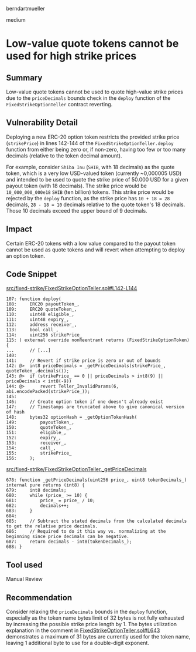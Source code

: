 berndartmueller

medium

# Low-value quote tokens cannot be used for high strike prices

## Summary

Low-value quote tokens cannot be used to quote high-value strike prices due to the `priceDecimals` bounds check in the `deploy` function of the `FixedStrikeOptionTeller` contract reverting.

## Vulnerability Detail

Deploying a new ERC-20 option token restricts the provided strike price (`strikePrice`) in lines 142-144 of the `FixedStrikeOptionTeller.deploy` function from either being zero or, if non-zero, having too few or too many decimals (relative to the token decimal amount).

For example, consider `Shiba Inu` (`SHIB`, with 18 decimals) as the quote token, which is a very low USD-valued token (currently ~0,000005 USD) and intended to be used to quote the strike price of 50.000 USD for a given payout token (with 18 decimals). The strike price would be `10_000_000_000e18` `SHIB` (ten billion) tokens. This strike price would be rejected by the `deploy` function, as the strike price has `10 + 18 = 28` decimals, `28 - 18 = 10` decimals relative to the quote token's 18 decimals. Those 10 decimals exceed the upper bound of 9 decimals.

## Impact

Certain ERC-20 tokens with a low value compared to the payout token cannot be used as quote tokens and will revert when attempting to deploy an option token.

## Code Snippet

[src/fixed-strike/FixedStrikeOptionTeller.sol#L142-L144](https://github.com/sherlock-audit/2023-06-bond/blob/main/options/src/fixed-strike/FixedStrikeOptionTeller.sol#L142-L144)

```solidity
107: function deploy(
108:     ERC20 payoutToken_,
109:     ERC20 quoteToken_,
110:     uint48 eligible_,
111:     uint48 expiry_,
112:     address receiver_,
113:     bool call_,
114:     uint256 strikePrice_
115: ) external override nonReentrant returns (FixedStrikeOptionToken) {
...      // [...]
140:
141:     // Revert if strike price is zero or out of bounds
142: @>  int8 priceDecimals = _getPriceDecimals(strikePrice_, quoteToken_.decimals());
143: @>  if (strikePrice_ == 0 || priceDecimals > int8(9) || priceDecimals < int8(-9))
144: @>      revert Teller_InvalidParams(6, abi.encodePacked(strikePrice_));
145:
146:     // Create option token if one doesn't already exist
147:     // Timestamps are truncated above to give canonical version of hash
148:     bytes32 optionHash = _getOptionTokenHash(
149:         payoutToken_,
150:         quoteToken_,
151:         eligible_,
152:         expiry_,
153:         receiver_,
154:         call_,
155:         strikePrice_
156:     );
```

[src/fixed-strike/FixedStrikeOptionTeller.\_getPriceDecimals](https://github.com/sherlock-audit/2023-06-bond/blob/main/options/src/fixed-strike/FixedStrikeOptionTeller.sol#L678)

```solidity
678: function _getPriceDecimals(uint256 price_, uint8 tokenDecimals_) internal pure returns (int8) {
679:     int8 decimals;
680:     while (price_ >= 10) {
681:         price_ = price_ / 10;
682:         decimals++;
683:     }
684:
685:     // Subtract the stated decimals from the calculated decimals to get the relative price decimals.
686:     // Required to do it this way vs. normalizing at the beginning since price decimals can be negative.
687:     return decimals - int8(tokenDecimals_);
688: }
```

## Tool used

Manual Review

## Recommendation

Consider relaxing the `priceDecimals` bounds in the `deploy` function, especially as the token name bytes limit of 32 bytes is not fully exhausted by increasing the possible strike price length by 1. The bytes utilization explanation in the comment in [FixedStrikeOptionTeller.sol#L643](https://github.com/sherlock-audit/2023-06-bond/blob/main/options/src/fixed-strike/FixedStrikeOptionTeller.sol#L643) demonstrates a maximum of 31 bytes are currently used for the token name, leaving 1 additional byte to use for a double-digit exponent.
